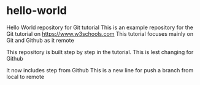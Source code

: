 # hello-world
Hello World repository for Git tutorial
This is an example repository for the Git tutorial on https://www.w3schools.com
This tutorial  focuses mainly on Git and Github as it remote

This repository is built step by step in the tutorial.
This is lest changing for Github

It now includes  step from Github
This is a new line for push a branch from local to remote 
